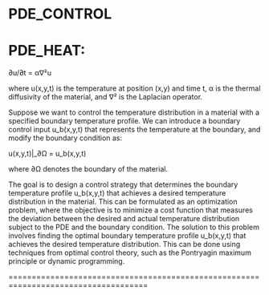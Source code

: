 # PDE_CONTROL

PDE_HEAT:
====================================================================================
∂u/∂t = α∇²u

where u(x,y,t) is the temperature at position (x,y) and time t, α is the thermal diffusivity of the material, and ∇² is the Laplacian operator.

Suppose we want to control the temperature distribution in a material with a specified boundary temperature profile. We can introduce a boundary control input u_b(x,y,t) that represents the temperature at the boundary, and modify the boundary condition as:

u(x,y,t)|_∂Ω = u_b(x,y,t)

where ∂Ω denotes the boundary of the material.

The goal is to design a control strategy that determines the boundary temperature profile u_b(x,y,t) that achieves a desired temperature distribution in the material. This can be formulated as an optimization problem, where the objective is to minimize a cost function that measures the deviation between the desired and actual temperature distribution subject to the PDE and the boundary condition.
The solution to this problem involves finding the optimal boundary temperature profile u_b(x,y,t) that achieves the desired temperature distribution. This can be done using techniques from optimal control theory, such as the Pontryagin maximum principle or dynamic programming.

====================================================================================
